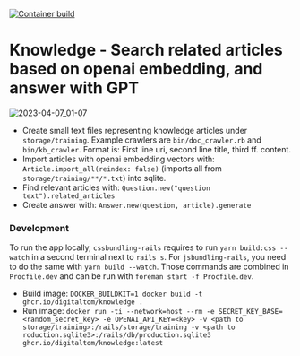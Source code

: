[![Container build](https://github.com/digitaltom/knowledge/actions/workflows/docker-publish.yml/badge.svg)](https://github.com/digitaltom/knowledge/pkgs/container/knowledge)

# Knowledge - Search related articles based on openai embedding, and answer with GPT

![2023-04-07_01-07](https://user-images.githubusercontent.com/582520/230509975-049c6b73-ae39-4a5d-9d64-aa31de04a0e0.png)

- Create small text files representing knowledge articles under `storage/training`.
  Example crawlers are `bin/doc_crawler.rb` and `bin/kb_crawler`.
  Format is: First line uri, second line title, third ff. content.
- Import articles with openai embedding vectors with:
  `Article.import_all(reindex: false)` (imports all from `storage/training/**/*.txt`) into sqlite.
- Find relevant articles with: `Question.new("question text").related_articles`
- Create answer with: `Answer.new(question, article).generate`

### Development

To run the app locally, `cssbundling-rails` requires to run `yarn build:css --watch`
in a second terminal next to `rails s`. For `jsbundling-rails`, you need to do the same with `yarn build --watch`. Those commands are combined in `Procfile.dev` and can be run
with `foreman start -f Procfile.dev`.


* Build image: `DOCKER_BUILDKIT=1 docker build -t ghcr.io/digitaltom/knowledge .`
* Run image: `docker run -ti --network=host --rm -e SECRET_KEY_BASE=<random_secret_key> -e OPENAI_API_KEY=<key> -v <path to storage/training>:/rails/storage/training -v <path to roduction.sqlite3>:/rails/db/production.sqlite3 ghcr.io/digitaltom/knowledge:latest`

